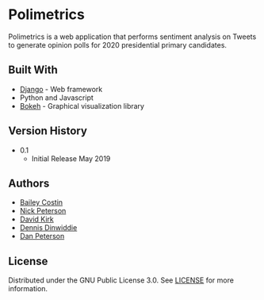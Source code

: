 # Polimetrics
Polimetrics is a web application that performs sentiment analysis on Tweets to generate opinion polls for 2020 presidential primary candidates.

## Built With
- [Django](https://www.djangoproject.com/) - Web framework
- Python and Javascript
- [Bokeh](https://bokeh.pydata.org/en/latest/) - Graphical visualization library

## Version History
- 0.1 
    * Initial Release May 2019

## Authors
- [Bailey Costin](https://github.com/bdcostin)
- [Nick Peterson](https://github.com/peterson-dev)
- [David Kirk](https://github.com/davidiskirk)
- [Dennis Dinwiddie](https://github.com/ddinwiddie)
- [Dan Peterson](https://github.com/peterson-dev)

## License
Distributed under the GNU Public License 3.0. See [LICENSE](LICENSE.md) for more information.
